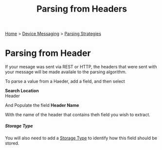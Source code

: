 ﻿---
title: Parsing from Headers
keywords: messages, messaging, parsing, payload, header, http, rest

created: 20170927
updated: 20170927
createdby: Kevin D. Wolf
updatedby: Kevin D. Wolf
---
[Home](../../Index.md) > [Device Messaging](../Index.md) > [Parsing Strategies](ParsingStrategies.md)

# Parsing from Header

If your mesage was sent via REST or HTTP, the headers that were sent with your message will be made availale to the parsing algorithm.

To parse a value from a Haeder, add a field, and then select

**Search Location**  
Header

And Populate the field **Header Name** 

With the name of the header that contains theh field you wish to extract.

##### Storage Type
You will also need to add a [Storage Type](../TypeSystem/Index.md) to identify how this field should be stored.
